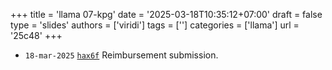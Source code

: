 +++
title = 'llama 07-kpg'
date = '2025-03-18T10:35:12+07:00'
draft = false
type = 'slides'
authors = ['viridi']
tags = ['']
categories = ['llama']
url = '25c48'
+++

+ `18-mar-2025` [`hax6f`](https://osf.io/hax6f) Reimbursement submission.
